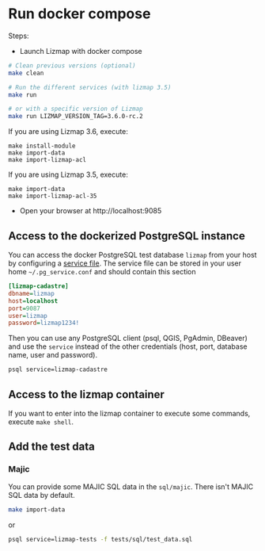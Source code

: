 # Run docker compose

Steps:

- Launch Lizmap with docker compose

```bash
# Clean previous versions (optional)
make clean

# Run the different services (with lizmap 3.5)
make run

# or with a specific version of Lizmap
make run LIZMAP_VERSION_TAG=3.6.0-rc.2
```

If you are using Lizmap 3.6, execute:
```
make install-module
make import-data
make import-lizmap-acl
```

If you are using Lizmap 3.5, execute:
```
make import-data
make import-lizmap-acl-35
```

- Open your browser at http://localhost:9085

## Access to the dockerized PostgreSQL instance

You can access the docker PostgreSQL test database `lizmap` from your host by configuring a
[service file](https://docs.qgis.org/latest/en/docs/user_manual/managing_data_source/opening_data.html#postgresql-service-connection-file).
The service file can be stored in your user home `~/.pg_service.conf` and should contain this section

```ini
[lizmap-cadastre]
dbname=lizmap
host=localhost
port=9087
user=lizmap
password=lizmap1234!
```

Then you can use any PostgreSQL client (psql, QGIS, PgAdmin, DBeaver) and use the `service`
instead of the other credentials (host, port, database name, user and password).

```bash
psql service=lizmap-cadastre
```

## Access to the lizmap container

If you want to enter into the lizmap container to execute some commands,
execute `make shell`.

## Add the test data

### Majic

You can provide some MAJIC SQL data in the `sql/majic`. There isn't MAJIC SQL data by default.

```bash
make import-data
```
or
```bash
psql service=lizmap-tests -f tests/sql/test_data.sql
```

